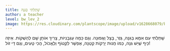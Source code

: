 ```yaml
---
title: שָׁתַלְתִּי בַּגִּנָּה
author: a teacher
level: bw_lev_2
image: https://res.cloudinary.com/plantscope/image/upload/v1628668079/bookworm_webapp/illustrations/wvlvj_bcjne.jpg
---
```



שָׁתַלְתִּי עִם אִמָּא בַּגִּנָּה,
גֶּזֶר, בָּצָל וַאֲפוּנָה.
וְגַם כַּמָה עַגְבָנִיּוֹת,
צָרִיךְ אוֹתָן שָׁם לְהַשְׁקוֹת.
אֵיזֶה כֵּיף שֶׁיֵּשׁ גִּנָּה,
כְּמוֹ חֲנוּת יְרָקוֹת קְטַנָּה,
אֶפְשָׁר לִקְטוֹף וְלֶאֱכוֹל,
הֲכִי טָעִים, וְגַם דֵּי זוֹל!